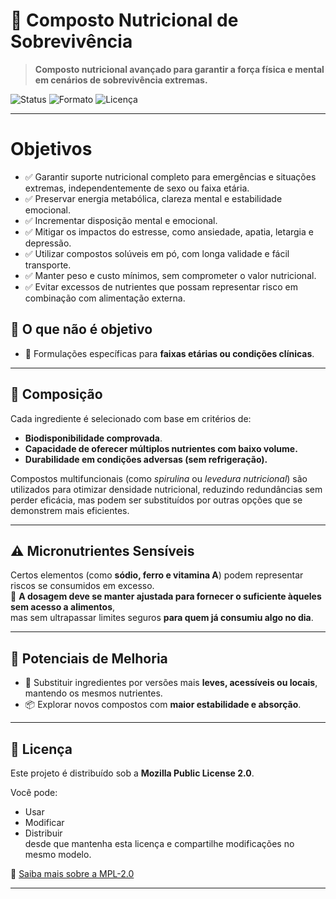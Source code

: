# 🧭 Composto Nutricional de Sobrevivência

> **Composto nutricional avançado para garantir a força física e mental em cenários de sobrevivência extremas.**

![Status](https://img.shields.io/badge/status-prototype-blue)
![Formato](https://img.shields.io/badge/formato-p%C3%B3%20e%20sol%C3%BAvel-lightgrey)
![Licença](https://img.shields.io/badge/licen%C3%A7a-MPL--2.0-green)

---

# Objetivos

- ✅ Garantir suporte nutricional completo para emergências e situações extremas, independentemente de sexo ou faixa etária.
- ✅ Preservar energia metabólica, clareza mental e estabilidade emocional.
- ✅ Incrementar disposição mental e emocional.
- ✅ Mitigar os impactos do estresse, como ansiedade, apatia, letargia e depressão.
- ✅ Utilizar compostos solúveis em pó, com longa validade e fácil transporte.
- ✅ Manter peso e custo mínimos, sem comprometer o valor nutricional.
- ✅ Evitar excessos de nutrientes que possam representar risco em combinação com alimentação externa.

## 🔧 O que não é objetivo
- 🧬 Formulações específicas para **faixas etárias ou condições clínicas**.
---

## 🧪 Composição

Cada ingrediente é selecionado com base em critérios de:

- **Biodisponibilidade comprovada**.
- **Capacidade de oferecer múltiplos nutrientes com baixo volume.**
- **Durabilidade em condições adversas (sem refrigeração).**

Compostos multifuncionais (como *spirulina* ou *levedura nutricional*) são utilizados para otimizar densidade nutricional, reduzindo redundâncias sem perder eficácia, mas podem ser substituídos por outras opções que se demonstrem mais eficientes.

---

## ⚠️ Micronutrientes Sensíveis

Certos elementos (como **sódio, ferro e vitamina A**) podem representar riscos se consumidos em excesso.  
🔎 **A dosagem deve se manter ajustada para fornecer o suficiente àqueles sem acesso a alimentos**,  
mas sem ultrapassar limites seguros **para quem já consumiu algo no dia**.

---

## 🔧 Potenciais de Melhoria

- 🔄 Substituir ingredientes por versões mais **leves, acessíveis ou locais**, mantendo os mesmos nutrientes.
- 📦 Explorar novos compostos com **maior estabilidade e absorção**.

---

## 📄 Licença

Este projeto é distribuído sob a **Mozilla Public License 2.0**.

Você pode:
- Usar
- Modificar
- Distribuir  
desde que mantenha esta licença e compartilhe modificações no mesmo modelo.

🔗 [Saiba mais sobre a MPL-2.0](https://www.mozilla.org/MPL/2.0/)

---
